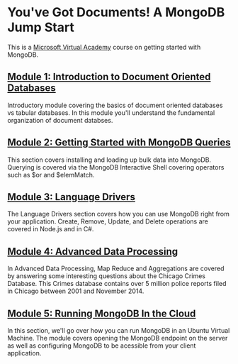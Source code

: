 You've Got Documents! A MongoDB Jump Start
===========

This is a [Microsoft Virtual Academy](http://www.microsoftvirtualacademy.com/liveevents/you-ve-got-documents-a-mongodb-jump-start) course on getting started with MongoDB.

## [Module 1: Introduction to Document Oriented Databases](https://github.com/sedouard/mongodb-mva/tree/master/module1_intro_doc_dbs)

Introductory module covering the basics of document oriented databases vs tabular databases. In this module you'll understand the fundamental organization of document databses.

## [Module 2: Getting Started with MongoDB Queries](https://github.com/sedouard/mongodb-mva/tree/master/module2_getting_started)

This section covers installing and loading up bulk data into MongoDB. Querying is covered via the MongoDB Interactive Shell covering operators such as $or and $elemMatch.

## [Module 3: Language Drivers](https://github.com/sedouard/mongodb-mva/tree/master/module3_language_drivers)

The Language Drivers section covers how you can use MongoDB right from your application. Create, Remove, Update, and Delete operations are covered in Node.js and in C#.

## [Module 4: Advanced Data Processing](https://github.com/sedouard/mongodb-mva/tree/master/module4_advanced_data_ops)

In Advanced Data Processing, Map Reduce and Aggregations are covered by answering some interesting questions about the Chicago Crimes Database. This Crimes database contains over 5 million police reports filed in Chicago between 2001 and November 2014.

## [Module 5: Running MongoDB In the Cloud](https://github.com/sedouard/mongodb-mva/tree/master/module5_running_in_cloud)

In this section, we'll go over how you can run MongoDB in an Ubuntu Virtual Machine. The module covers opening the MongoDB endpoint on the server as well as configuring MongoDB to be acessible from your client application.



